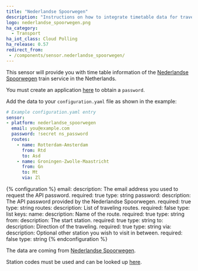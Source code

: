 ```yaml
---
title: "Nederlandse Spoorwegen"
description: "Instructions on how to integrate timetable data for traveling by train in the Netherlands within Home Assistant."
logo: nederlandse_spoorwegen.png
ha_category:
  - Transport
ha_iot_class: Cloud Polling
ha_release: 0.57
redirect_from:
 - /components/sensor.nederlandse_spoorwegen/
---
```


This sensor will provide you with time table information of the [Nederlandse Spoorwegen](https://www.ns.nl/) train service in the Netherlands.

You must create an application [here](https://www.ns.nl/ews-aanvraagformulier/) to obtain a `password`.

Add the data to your `configuration.yaml` file as shown in the example:

```yaml
# Example configuration.yaml entry
sensor:
- platform: nederlandse_spoorwegen
  email: you@example.com
  password: !secret ns_password
  routes:
    - name: Rotterdam-Amsterdam
      from: Rtd
      to: Asd
    - name: Groningen-Zwolle-Maastricht
      from: Gn
      to: Mt
      via: Zl
```

{% configuration %}
email:
  description: The email address you used to request the API password.
  required: true
  type: string
password:
  description: The API password provided by the Nederlandse Spoorwegen.
  required: true
  type: string
routes:
  description: List of traveling routes.
  required: false
  type: list
  keys:
    name:
      description: Name of the route.
      required: true
      type: string
    from:
      description: The start station.
      required: true
      type: string
    to:
      description: Direction of the traveling.
      required: true
      type: string
    via:
      description: Optional other station you wish to visit in between.
      required: false
      type: string
{% endconfiguration %}

The data are coming from [Nederlandse Spoorwegen](https://www.ns.nl/).

Station codes must be used and can be looked up [here](https://nl.wikipedia.org/wiki/Lijst_van_spoorwegstations_in_Nederland).
